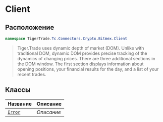 
# Client
## Расположение
```csharp    
namespace TigerTrade.Tc.Connectors.Crypto.Bitmex.Client
```
> Tiger.Trade uses dynamic depth of market (DOM). Unlike with traditional DOM, dynamic DOM provides precise tracking of the dynamics of changing prices. There are three additional sections in the DOM window. The first section displays information about opening positions, your financial results for the day, and a list of your recent trades.


## Классы
| Название | Описание |
| --- | --- |
| [`Error`](./Client/Error.cs.md) | *Описание* |
